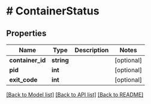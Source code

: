 # # ContainerStatus

## Properties

Name | Type | Description | Notes
------------ | ------------- | ------------- | -------------
**container_id** | **string** |  | [optional]
**pid** | **int** |  | [optional]
**exit_code** | **int** |  | [optional]

[[Back to Model list]](../../README.md#models) [[Back to API list]](../../README.md#endpoints) [[Back to README]](../../README.md)
